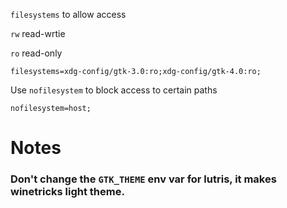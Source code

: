`filesystems` to allow access

`rw` read-wrtie

`ro` read-only

`filesystems=xdg-config/gtk-3.0:ro;xdg-config/gtk-4.0:ro;`

Use `nofilesystem` to block access to certain paths

`nofilesystem=host;`

# Notes

### Don't change the `GTK_THEME` env var for lutris, it makes winetricks light theme.
